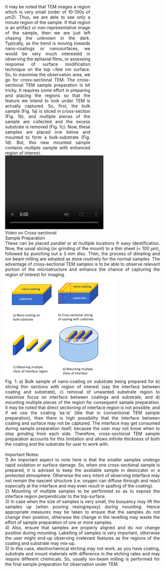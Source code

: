 <div><div style="float:left;width:55%;text-align: justify;text-justify: inter-word; margin-right:40px;">It may be noted that TEM images a region which is very small (order of 10-100s of µm2). Thus, we are able to see only a minute region of the sample. If that region is an artifact or non-representative image of the sample, then we are just left chasing the unknown in the dark. Typically, as the trend is moving towards nano-coatings or nanosurfaces, we would be very much interested in observing the epitaxial films, or assessing response of surface modification technique on the top ~few nm surface. So, to maximise the observation area, we go for cross-sectional TEM. 
The cross-sectional TEM sample preparation is bit tricky. It requires some effort in preparing and placing the regions so that the feature we intend to look under TEM is actually captured. So, first, the bulk sample (Fig. 1a) is sliced in cross-section (Fig. 1b), and multiple pieces of the sample are collected and the excess substrate is removed (Fig. 1c). Now, these samples are placed one below and mounted to form a bulk-substrate (Fig. 1d). But, this new mounted sample contains multiple sample with enhanced region of interest.</div><div style="float:left;width:40%;border: solid 1 px black;">
<video width="320" height="240" controls>
  <source src="images/exp10-TEM-CS_sample.mp4" type="video/mp4">
  Your browser does not support the video tag.
</video><br>Video on Cross-sectional Sample Preparation</div>
</div>
<div style="content: '.';clear: both;display: block;height: 0;visibility: hidden;"></div>
<div style ="text-align: justify;text-justify: inter-word;"> These can be placed parallel or at multiple locations fr easy identification. Now, the usual slicing (or grinding of the mount) to a thin sheet (< 100 µm), followed by punching out a 3 mm disc. Then, the process of dimpling and ion beam milling are adopted as done routinely for the normal samples. The advantage of cross-sectional TEM samples is to be able to observe relevant portion of the microstructure and enhance the chance of capturing the region of interest for imaging.<br>
<img src="images/fig12.png"><br>
Fig. 1: a) Bulk sample of nano-coating on substrate being prepared for b) slicing thin sections with region of interest (say the interface between coating and substrate), c) removal of unwanted substrate region to maximise focus on interface between coatings and substrate, and d) mounting multiple pieces of the region for consequent sample preparation.
It may be noted that direct sectioning of interface region is not possible, and if we use the coating ‘as-is’ (like that in conventional TEM sample preparation), then there is high possibility that the interface between coating and surface may not be captured. The interface may get consumed during sample preparation itself, because the user may not know when to stop grinding from each side. Therefore, cross-sectional TEM sample preparation accounts for this limitation and allows infinite thickness of both the coating and the substrate for user to work with.<br><br>
Important Notes:<br>
1)	An important aspect to note here is that the smaller samples undergo rapid oxidation or surface damage. So, when one cross-sectional sample is prepared, it is advised to keep the available sample in desiccator or a protected atmosphere. Otherwise the very intent of observing interface may not remain the nascent structure (i.e. oxygen can diffuse through and react especially at the interface and may even result in spalling of the coating).<br>
2)	Mounting of multiple samples to be performed so as to expose the interface region perpendicular to the top-surface.<br> 
3)	In case when the size of samples is very small, the buoyancy may lift the samples up (when pouring resing/epoxy) during mounting. Hence appropriate measures may be taken to ensure that the samples do not change their position, otherwise the change in the levelling may waste the effort of sample preparation of one or more samples.<br>
4)	Also, ensure that samples are properly aligned and do not change position during mounting. Labelling of samples is very important, otherwise the user might end-up observing irrelevant features as the regions of the coating and substrate may mix-up. <br>
5)	In this case, electrochemical etching may not work, as you have coating, substrate and mount materials with difference in the etching rates and may require different chemicals. So, usually ion-beam milling is performed for the final sample preparation for observation under TEM.<br></div>
<!-- <video width="320" height="240" controls>
  <source src="images/exp10-TEM-CS_sample.mp4" type="video/mp4">
  Your browser does not support the video tag.
</video><br>
Video on Cross-sectional Sample Preparation -->
